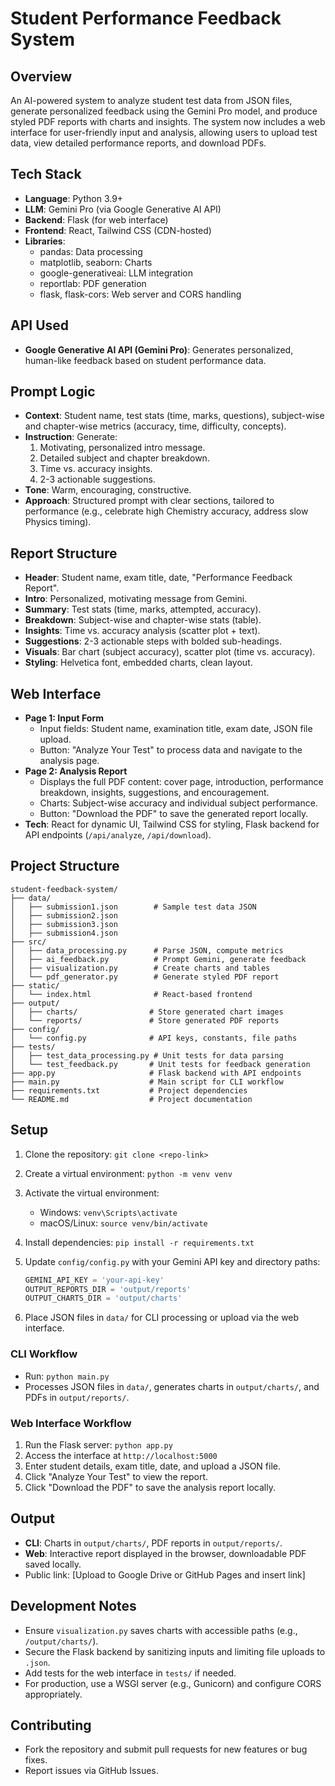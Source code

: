# Student Performance Feedback System

## Overview

An AI-powered system to analyze student test data from JSON files, generate personalized feedback using the Gemini Pro model, and produce styled PDF reports with charts and insights. The system now includes a web interface for user-friendly input and analysis, allowing users to upload test data, view detailed performance reports, and download PDFs.

## Tech Stack

- **Language**: Python 3.9+
- **LLM**: Gemini Pro (via Google Generative AI API)
- **Backend**: Flask (for web interface)
- **Frontend**: React, Tailwind CSS (CDN-hosted)
- **Libraries**:
  - pandas: Data processing
  - matplotlib, seaborn: Charts
  - google-generativeai: LLM integration
  - reportlab: PDF generation
  - flask, flask-cors: Web server and CORS handling

## API Used

- **Google Generative AI API (Gemini Pro)**: Generates personalized, human-like feedback based on student performance data.

## Prompt Logic

- **Context**: Student name, test stats (time, marks, questions), subject-wise and chapter-wise metrics (accuracy, time, difficulty, concepts).
- **Instruction**: Generate:
  1. Motivating, personalized intro message.
  2. Detailed subject and chapter breakdown.
  3. Time vs. accuracy insights.
  4. 2-3 actionable suggestions.
- **Tone**: Warm, encouraging, constructive.
- **Approach**: Structured prompt with clear sections, tailored to performance (e.g., celebrate high Chemistry accuracy, address slow Physics timing).

## Report Structure

- **Header**: Student name, exam title, date, "Performance Feedback Report".
- **Intro**: Personalized, motivating message from Gemini.
- **Summary**: Test stats (time, marks, attempted, accuracy).
- **Breakdown**: Subject-wise and chapter-wise stats (table).
- **Insights**: Time vs. accuracy analysis (scatter plot + text).
- **Suggestions**: 2-3 actionable steps with bolded sub-headings.
- **Visuals**: Bar chart (subject accuracy), scatter plot (time vs. accuracy).
- **Styling**: Helvetica font, embedded charts, clean layout.

## Web Interface

- **Page 1: Input Form**
  - Input fields: Student name, examination title, exam date, JSON file upload.
  - Button: "Analyze Your Test" to process data and navigate to the analysis page.
- **Page 2: Analysis Report**
  - Displays the full PDF content: cover page, introduction, performance breakdown, insights, suggestions, and encouragement.
  - Charts: Subject-wise accuracy and individual subject performance.
  - Button: "Download the PDF" to save the generated report locally.
- **Tech**: React for dynamic UI, Tailwind CSS for styling, Flask backend for API endpoints (`/api/analyze`, `/api/download`).

## Project Structure

```
student-feedback-system/
├── data/
│   ├── submission1.json        # Sample test data JSON
│   ├── submission2.json
│   ├── submission3.json
│   ├── submission4.json
├── src/
│   ├── data_processing.py      # Parse JSON, compute metrics
│   ├── ai_feedback.py          # Prompt Gemini, generate feedback
│   ├── visualization.py        # Create charts and tables
│   └── pdf_generator.py        # Generate styled PDF report
├── static/
│   └── index.html              # React-based frontend
├── output/
│   ├── charts/                # Store generated chart images
│   └── reports/               # Store generated PDF reports
├── config/
│   └── config.py              # API keys, constants, file paths
├── tests/
│   ├── test_data_processing.py # Unit tests for data parsing
│   └── test_feedback.py       # Unit tests for feedback generation
├── app.py                     # Flask backend with API endpoints
├── main.py                    # Main script for CLI workflow
├── requirements.txt           # Project dependencies
└── README.md                  # Project documentation
```

## Setup

1. Clone the repository: `git clone <repo-link>`

2. Create a virtual environment: `python -m venv venv`

3. Activate the virtual environment:

   - Windows: `venv\Scripts\activate`
   - macOS/Linux: `source venv/bin/activate`

4. Install dependencies: `pip install -r requirements.txt`

5. Update `config/config.py` with your Gemini API key and directory paths:

   ```python
   GEMINI_API_KEY = 'your-api-key'
   OUTPUT_REPORTS_DIR = 'output/reports'
   OUTPUT_CHARTS_DIR = 'output/charts'
   ```

6. Place JSON files in `data/` for CLI processing or upload via the web interface.

### CLI Workflow

- Run: `python main.py`
- Processes JSON files in `data/`, generates charts in `output/charts/`, and PDFs in `output/reports/`.

### Web Interface Workflow

1. Run the Flask server: `python app.py`
2. Access the interface at `http://localhost:5000`
3. Enter student details, exam title, date, and upload a JSON file.
4. Click "Analyze Your Test" to view the report.
5. Click "Download the PDF" to save the analysis report locally.

## Output

- **CLI**: Charts in `output/charts/`, PDF reports in `output/reports/`.
- **Web**: Interactive report displayed in the browser, downloadable PDF saved locally.
- Public link: \[Upload to Google Drive or GitHub Pages and insert link\]

## Development Notes

- Ensure `visualization.py` saves charts with accessible paths (e.g., `/output/charts/`).
- Secure the Flask backend by sanitizing inputs and limiting file uploads to `.json`.
- Add tests for the web interface in `tests/` if needed.
- For production, use a WSGI server (e.g., Gunicorn) and configure CORS appropriately.

## Contributing

- Fork the repository and submit pull requests for new features or bug fixes.
- Report issues via GitHub Issues.

